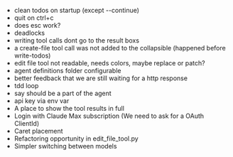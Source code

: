 - clean todos on startup (except --continue)
- quit on ctrl+c
- does esc work?
- deadlocks
- writing tool calls dont go to the result boxs
- a create-file tool call was not added to the collapsible (happened before write-todos)
- edit file tool not readable, needs colors, maybe replace or patch?
- agent definitions folder configurable
- better feedback that we are still waiting for a http response
- tdd loop
- say should be a part of the agent
- api key via env var
- A place to show the tool results in full
- Login with Claude Max subscription (We need to ask for a OAuth ClientId)
- Caret placement
- Refactoring opportunity in edit_file_tool.py
- Simpler switching between models

